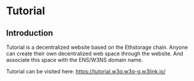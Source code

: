 # Tutorial

## Introduction
Tutorial is a decentralized website based on the Ethstorage chain. Anyone can create their own decentralized web space through the website.
And associate this space with the ENS/W3NS domain name.

Tutorial can be visited here: https://tutorial.w3q.w3q-g.w3link.io/